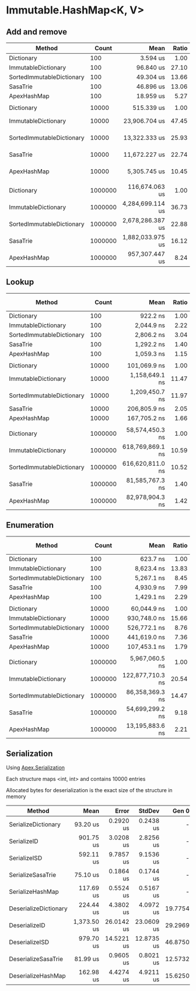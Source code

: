 
# Immutable.HashMap<K, V>

## Add and remove

|                    Method |   Count |             Mean | Ratio | RatioSD |      Gen 0 |      Gen 1 |     Gen 2 |     Allocated |
|-------------------------- |-------- |-----------------:|------:|--------:|-----------:|-----------:|----------:|--------------:|
|                Dictionary |     100 |         3.594 us |  1.00 |    0.00 |     1.7204 |     0.0114 |         - |       7.21 KB |
|       ImmutableDictionary |     100 |        96.840 us | 27.10 |    0.86 |    16.4795 |          - |         - |      69.35 KB |
| SortedImmutableDictionary |     100 |        49.304 us | 13.66 |    0.56 |    13.1226 |          - |         - |      62.44 KB |
|                  SasaTrie |     100 |        46.896 us | 13.06 |    0.27 |    27.7100 |     0.0610 |         - |     124.02 KB |
|               ApexHashMap |     100 |        18.959 us |  5.27 |    0.07 |    16.5100 |     0.0305 |         - |      72.35 KB |
|                           |         |                  |       |         |            |            |           |               |
|                Dictionary |   10000 |       515.339 us |  1.00 |    0.00 |   110.3516 |   110.3516 |  110.3516 |     657.28 KB |
|       ImmutableDictionary |   10000 |    23,906.704 us | 47.45 |    2.40 |  3718.7500 |   843.7500 |   93.7500 |   14222.47 KB |
| SortedImmutableDictionary |   10000 |    13,322.333 us | 25.93 |    1.70 |  3281.2500 |   703.1250 |   78.1250 |   12457.09 KB |
|                  SasaTrie |   10000 |    11,672.227 us | 22.74 |    1.68 |  7640.6250 |   921.8750 |         - |   31329.91 KB |
|               ApexHashMap |   10000 |     5,305.745 us | 10.45 |    0.97 |  3757.8125 |   562.5000 |         - |   14848.56 KB |
|                           |         |                  |       |         |            |            |           |               |
|                Dictionary | 1000000 |   116,674.063 us |  1.00 |    0.00 |  1000.0000 |  1000.0000 | 1000.0000 |   52625.55 KB |
|       ImmutableDictionary | 1000000 | 4,284,699.114 us | 36.73 |    0.77 |  5000.0000 |  1000.0000 |         - | 2142793.61 KB |
| SortedImmutableDictionary | 1000000 | 2,678,286.387 us | 22.88 |    0.69 |  5000.0000 |  1000.0000 |         - | 1863476.72 KB |
|                  SasaTrie | 1000000 | 1,882,033.975 us | 16.12 |    0.24 | 46000.0000 | 23000.0000 | 2000.0000 | 4950501.96 KB |
|               ApexHashMap | 1000000 |   957,307.447 us |  8.24 |    0.26 | 11000.0000 |  5000.0000 |         - | 2301878.05 KB |

## Lookup

|                    Method |   Count |             Mean | Ratio | RatioSD | Gen 0 | Gen 1 | Gen 2 | Allocated |
|-------------------------- |-------- |-----------------:|------:|--------:|------:|------:|------:|----------:|
|                Dictionary |     100 |         922.2 ns |  1.00 |    0.00 |     - |     - |     - |         - |
|       ImmutableDictionary |     100 |       2,044.9 ns |  2.22 |    0.05 |     - |     - |     - |         - |
| SortedImmutableDictionary |     100 |       2,806.2 ns |  3.04 |    0.05 |     - |     - |     - |         - |
|                  SasaTrie |     100 |       1,292.2 ns |  1.40 |    0.02 |     - |     - |     - |         - |
|               ApexHashMap |     100 |       1,059.3 ns |  1.15 |    0.02 |     - |     - |     - |         - |
|                           |         |                  |       |         |       |       |       |           |
|                Dictionary |   10000 |     101,069.9 ns |  1.00 |    0.00 |     - |     - |     - |         - |
|       ImmutableDictionary |   10000 |   1,158,649.1 ns | 11.47 |    0.31 |     - |     - |     - |         - |
| SortedImmutableDictionary |   10000 |   1,209,450.7 ns | 11.97 |    0.15 |     - |     - |     - |         - |
|                  SasaTrie |   10000 |     206,805.9 ns |  2.05 |    0.03 |     - |     - |     - |         - |
|               ApexHashMap |   10000 |     167,705.2 ns |  1.66 |    0.03 |     - |     - |     - |         - |
|                           |         |                  |       |         |       |       |       |           |
|                Dictionary | 1000000 |  58,574,450.3 ns |  1.00 |    0.00 |     - |     - |     - |         - |
|       ImmutableDictionary | 1000000 | 618,769,869.1 ns | 10.59 |    0.42 |     - |     - |     - |         - |
| SortedImmutableDictionary | 1000000 | 616,620,811.0 ns | 10.52 |    0.31 |     - |     - |     - |         - |
|                  SasaTrie | 1000000 |  81,585,767.3 ns |  1.40 |    0.04 |     - |     - |     - |         - |
|               ApexHashMap | 1000000 |  82,978,904.3 ns |  1.42 |    0.04 |     - |     - |     - |         - |

## Enumeration

|                    Method |   Count |             Mean | Ratio | RatioSD |    Gen 0 | Gen 1 | Gen 2 | Allocated |
|-------------------------- |-------- |-----------------:|------:|--------:|---------:|------:|------:|----------:|
|                Dictionary |     100 |         623.7 ns |  1.00 |    0.00 |        - |     - |     - |         - |
|       ImmutableDictionary |     100 |       8,623.4 ns | 13.83 |    0.15 |        - |     - |     - |         - |
| SortedImmutableDictionary |     100 |       5,267.1 ns |  8.45 |    0.15 |        - |     - |     - |         - |
|                  SasaTrie |     100 |       4,930.9 ns |  7.99 |    0.24 |   0.6104 |     - |     - |    2912 B |
|               ApexHashMap |     100 |       1,429.1 ns |  2.29 |    0.02 |        - |     - |     - |         - |
|                           |         |                  |       |         |          |       |       |           |
|                Dictionary |   10000 |      60,044.9 ns |  1.00 |    0.00 |        - |     - |     - |         - |
|       ImmutableDictionary |   10000 |     930,748.0 ns | 15.66 |    0.53 |        - |     - |     - |         - |
| SortedImmutableDictionary |   10000 |     526,772.1 ns |  8.76 |    0.15 |        - |     - |     - |         - |
|                  SasaTrie |   10000 |     441,619.0 ns |  7.36 |    0.11 |  19.5313 |     - |     - |   93280 B |
|               ApexHashMap |   10000 |     107,453.1 ns |  1.79 |    0.04 |        - |     - |     - |         - |
|                           |         |                  |       |         |          |       |       |           |
|                Dictionary | 1000000 |   5,967,060.5 ns |  1.00 |    0.00 |        - |     - |     - |         - |
|       ImmutableDictionary | 1000000 | 122,877,710.3 ns | 20.54 |    0.30 |        - |     - |     - |         - |
| SortedImmutableDictionary | 1000000 |  86,358,369.3 ns | 14.47 |    0.12 |        - |     - |     - |         - |
|                  SasaTrie | 1000000 |  54,699,299.2 ns |  9.18 |    0.18 | 666.6667 |     - |     - | 2985056 B |
|               ApexHashMap | 1000000 |  13,195,883.6 ns |  2.21 |    0.02 |        - |     - |     - |         - |

## Serialization

Using [Apex.Serialization](https://github.com/dbolin/Apex.Serialization)

Each structure maps <int, int> and contains 10000 entries

Allocated bytes for deserialization is the exact size of the structure in memory

|                Method |        Mean |      Error |     StdDev |   Gen 0 |   Gen 1 |   Gen 2 | Allocated |
|---------------------- |------------:|-----------:|-----------:|--------:|--------:|--------:|----------:|
|   SerializeDictionary |    93.20 us |  0.2920 us |  0.2438 us |       - |       - |       - |         - |
|           SerializeID |   901.75 us |  3.0208 us |  2.8256 us |       - |       - |       - |         - |
|          SerializeISD |   592.11 us |  9.7857 us |  9.1536 us |       - |       - |       - |         - |
|     SerializeSasaTrie |    75.10 us |  0.1864 us |  0.1744 us |       - |       - |       - |         - |
|      SerializeHashMap |   117.69 us |  0.5524 us |  0.5167 us |       - |       - |       - |         - |
| DeserializeDictionary |   224.44 us |  4.3802 us |  4.0972 us | 19.7754 | 16.8457 | 16.8457 |  202313 B |
|         DeserializeID | 1,373.50 us | 26.0142 us | 23.0609 us | 29.2969 | 11.7188 |       - |  560200 B |
|        DeserializeISD |   979.70 us | 14.5221 us | 12.8735 us | 46.8750 | 19.5313 |       - |  480144 B |
|   DeserializeSasaTrie |    81.99 us |  0.9605 us |  0.8021 us | 12.5732 |  2.1973 |       - |  130752 B |
|    DeserializeHashMap |   162.98 us |  4.4274 us |  4.9211 us | 15.6250 |  3.9063 |       - |  164664 B |
